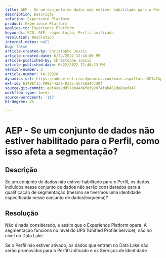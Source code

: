 ```yaml
---
title: AEP - Se um conjunto de dados não estiver habilitado para o Perfil, como isso afeta a segmentação?
description: Descrição
solution: Experience Platform
product: Experience Platform
applies-to: Experience Platform
keywords: KCS, AEP, segmentação, Perfil unificado
resolution: Resolution
internal-notes: null
bug: false
article-created-by: Christophe Jossic
article-created-date: 6/22/2022 12:46:00 PM
article-published-by: Christophe Jossic
article-published-date: 6/22/2022 12:46:23 PM
version-number: 2
article-number: KA-19926
dynamics-url: https://adobe-ent.crm.dynamics.com/main.aspx?forceUCI=1&pagetype=entityrecord&etn=knowledgearticle&id=203a4843-29f2-ec11-bb3d-6045bd0158c7
exl-id: 6148bf1c-8082-42aa-83a5-ab7a8a4d3d0f
source-git-commit: e8f4ca2dd578944d4fe399074fab461de88ad247
workflow-type: tm+mt
source-wordcount: '117'
ht-degree: 2%

---
```


# AEP - Se um conjunto de dados não estiver habilitado para o Perfil, como isso afeta a segmentação?

## Descrição

Se um conjunto de dados não estiver habilitado para o Perfil, os dados incluídos nesse conjunto de dados não serão considerados para a qualificação de segmentação (mesmo se tivermos uma identidade especificada nesse conjunto de dados/esquema)?

## Resolução


Não é nada considerado, é assim que o Experience Platform opera. A segmentação funciona no nível do UPS (Unified Profile Service), não no nível do Data Lake.

Se o Perfil não estiver ativado, os dados que entram no Data Lake não serão promovidos para o Perfil Unificado e os Serviços de Identidade
